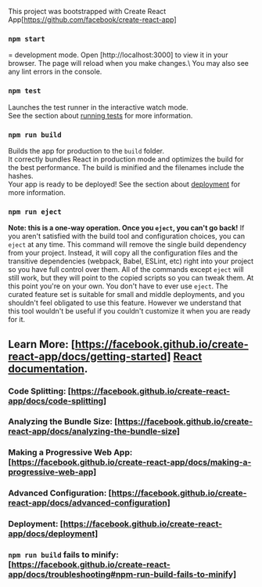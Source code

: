 This project was bootstrapped with Create React App[https://github.com/facebook/create-react-app]

### `npm start`
= development mode. Open [http://localhost:3000] to view it in your browser.
The page will reload when you make changes.\ You may also see any lint errors in the console.

### `npm test`
Launches the test runner in the interactive watch mode.\
See the section about [running tests](https://facebook.github.io/create-react-app/docs/running-tests) for more information.

### `npm run build`
Builds the app for production to the `build` folder.\
It correctly bundles React in production mode and optimizes the build for the best performance.
The build is minified and the filenames include the hashes.\
Your app is ready to be deployed!
See the section about [deployment](https://facebook.github.io/create-react-app/docs/deployment) for more information.

### `npm run eject`
**Note: this is a one-way operation. Once you `eject`, you can't go back!**
If you aren't satisfied with the build tool and configuration choices, you can `eject` at any time. This command will remove the single build dependency from your project.
Instead, it will copy all the configuration files and the transitive dependencies (webpack, Babel, ESLint, etc) right into your project so you have full control over them. All of the commands except `eject` will still work, but they will point to the copied scripts so you can tweak them. At this point you're on your own.
You don't have to ever use `eject`. The curated feature set is suitable for small and middle deployments, and you shouldn't feel obligated to use this feature. However we understand that this tool wouldn't be useful if you couldn't customize it when you are ready for it.

## Learn More: [https://facebook.github.io/create-react-app/docs/getting-started] [React documentation](https://reactjs.org/).
### Code Splitting: [https://facebook.github.io/create-react-app/docs/code-splitting]
### Analyzing the Bundle Size: [https://facebook.github.io/create-react-app/docs/analyzing-the-bundle-size]
### Making a Progressive Web App: [https://facebook.github.io/create-react-app/docs/making-a-progressive-web-app]
### Advanced Configuration: [https://facebook.github.io/create-react-app/docs/advanced-configuration]
### Deployment: [https://facebook.github.io/create-react-app/docs/deployment]
### `npm run build` fails to minify: [https://facebook.github.io/create-react-app/docs/troubleshooting#npm-run-build-fails-to-minify]
